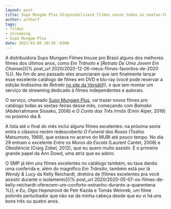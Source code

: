 ```yaml
---
layout: post
title: Supo Mungam Plus disponibilizará filmes novos todas as sextas-feiras de janeiro
author: arthurf
tags:
- filmes
- streaming
- Supo Mungam Plus
date: 2021-01-05 20:29 -0300
---
```

A distribuidora Supo Mungam Filmes trouxe pro Brasil alguns dos melhores filmes dos últimos anos, como *Em Trânsito* e [*Retrato De Uma Jovem Em Chamas*]({% post_url 2020/2020-12-26-meus-filmes-favoritos-de-2020 %}). No fim do ano passado eles anunciaram que iam finalmente lançar esse excelente catálogo de filmes em DVD e blu-ray (você pode reservar a edição lindíssima de *Retrato* [no site da Versátil](https://www.versatilhv.com.br/produto/506093/blu-ray-retrato-de-uma-jovem-em-chamas-edicao-limitada-com-1-poster-mais-2-cards-mais-1-livreto)!), e que iam montar um serviço de streaming dedicado à filmes independentes e autorais.

O serviço, chamado [Supo Mungam Plus](http://www.supomungamplus.com.br/), vai trazer novos filmes pro catálogo todas as sextas-feiras desse mês, começando com *Bamako* (Abderrahmane Sissako, 2006) e *O Conto das Três Irmãs* (Emin Alper, 2016) no próximo dia 8.

A lista até o final do mês inclui alguns filmes excelentes: na próxima sexta entra o clássico recém redescoberto *O Funeral das Rosas* (Toshio Matsumoto, 1969), que estava no acervo do MUBI até pouco tempo. No dia 29 entram o excelente *Entre os Muros da Escola* (Laurent Cantet, 2008) e *Obediência* (Craig Zobel, 2012), que eu quero muito assistir. É o primeiro grande papel da Ann Dowd, uma atriz que eu adoro.

O SMP já têm uns filmes excelentes no catálogo também, eu tava dando uma conferida e, além do magnífico *Em Trânsito*, também está por lá *Wendy & Lucy* da Kelly Reichardt, diretora de [filmes excelentes pra você assistir durante o isolamento]({% post_url 2020/2020-05-07-os-filmes-de-kelly-reichardt-oferecem-um-conforto-estranho-durante-a-quarentena %}); e *Eu, Olga Hepnarová* de Petr Kazda e Tomás Weinreb, um filme polonês perturbador que não sai da minha cabeça desde que eu vi há uns bons três ou quatro anos.
